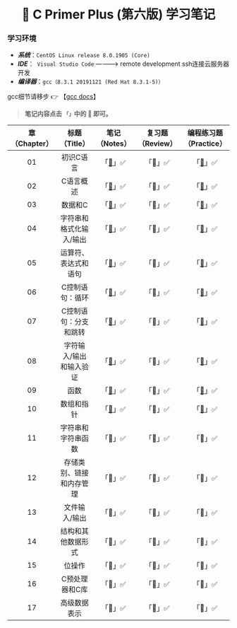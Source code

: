 <h1 align="center">📔 C Primer Plus (第六版) 学习笔记</h1>

### 学习环境
- ***系统***：`CentOS Linux release 8.0.1905 (Core)`
- ***IDE***：` Visual Studio Code` ————> remote development ssh连接云服务器开发
- ***编译器***：`gcc（8.3.1 20191121 (Red Hat 8.3.1-5)）`

gcc细节请移步 👉 【[gcc docs](https://gcc.gnu.org/onlinedocs/8.3.0/)】

> **笔记内容点击 `「」`中的 📖 即可。**

|章（Chapter）|标题（Title）|笔记（Notes）|复习题（Review）|编程练习题（Practice）|
|:--:|:--:|:--:|:--:|:--:|
|01|初识C语言|「[📖]()」✅|「📖」✅|「[📖]()」✅|
|02|C语言概述|「[📖]()」✅|「📖」✅|「[📖]()」✅|
|03|数据和C|「[📖]()」✅|「📖」✅|「[📖]()」✅|
|04|字符串和格式化输入/输出|「[📖]()」✅|「📖」✅|「[📖]()」✅|
|05|运算符、表达式和语句|「[📖]()」✅|「📖」✅|「[📖]()」✅|
|06|C控制语句：循环|「[📖]()」✅|「📖」✅|「[📖]()」✅|
|07|C控制语句：分支和跳转|「[📖]()」✅|「📖」✅|「[📖]()」✅|
|08|字符输入/输出和输入验证|「[📖]()」✅|「📖」✅|「[📖]()」✅|
|09|函数|「[📖]()」✅|「📖」✅|「[📖]()」✅|
|10|数组和指针|「[📖]()」✅|「📖」✅|「[📖]()」✅|
|11|字符串和字符串函数|「📖」✅|「📖」✅|「📖」✅|
|12|存储类别、链接和内存管理|「📖」✅|「📖」✅|「📖」✅|
|13|文件输入/输出|「📖」✅|「📖」✅|「📖」✅|
|14|结构和其他数据形式|「📖」✅|「📖」✅|「📖」✅|
|15|位操作|「📖」✅|「📖」✅|「📖」✅|
|16|C预处理器和C库|「📖」✅|「📖」✅|「📖」✅|
|17|高级数据表示|「📖」✅|「📖」✅|「📖」✅|
